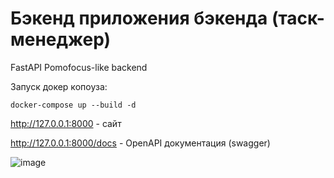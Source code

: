 # Бэкенд приложения бэкенда (таск-менеджер)
FastAPI Pomofocus-like backend

Запуск докер копоуза:
```
docker-compose up --build -d
```

http://127.0.0.1:8000 - сайт

http://127.0.0.1:8000/docs - OpenAPI документация (swagger)

![image](https://github.com/user-attachments/assets/c96d44e8-c32f-4f67-9735-0439e4b2f27e)
